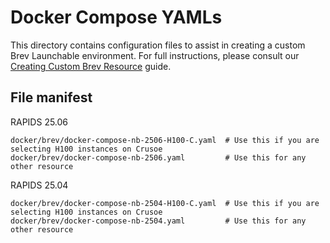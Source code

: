 # Docker Compose YAMLs

This directory contains configuration files to assist in creating a custom Brev Launchable environment. For full instructions, please consult our [Creating Custom Brev Resource](../../docs/creating_custom_brev.md) guide.

## File manifest
RAPIDS 25.06
```
docker/brev/docker-compose-nb-2506-H100-C.yaml  # Use this if you are selecting H100 instances on Crusoe
docker/brev/docker-compose-nb-2506.yaml         # Use this for any other resource
```

RAPIDS 25.04
```
docker/brev/docker-compose-nb-2504-H100-C.yaml  # Use this if you are selecting H100 instances on Crusoe
docker/brev/docker-compose-nb-2504.yaml         # Use this for any other resource
```
